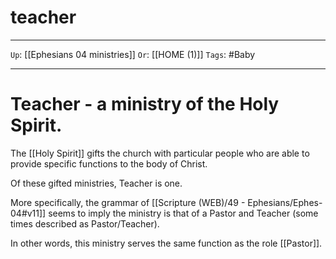 # teacher

---

`Up`: [[Ephesians 04 ministries]] `Or`: [[HOME (1)]] `Tags`: #Baby

---

# Teacher - a ministry of the Holy Spirit.

The [[Holy Spirit]] gifts the church with particular people who are able to provide specific functions to the body of Christ.

Of these gifted ministries, Teacher is one.

More specifically, the grammar of [[Scripture (WEB)/49 - Ephesians/Ephes-04#v11]] seems to imply the ministry is that of a Pastor and Teacher (some times described as Pastor/Teacher).

In other words, this ministry serves the same function as the role [[Pastor]].